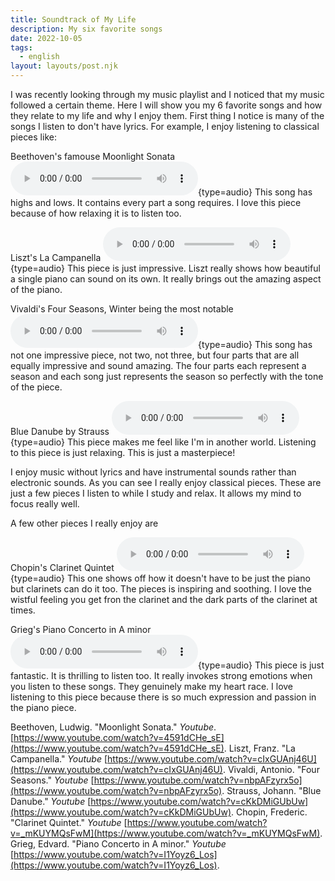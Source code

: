 ```yaml
---
title: Soundtrack of My Life
description: My six favorite songs
date: 2022-10-05
tags:
  - english
layout: layouts/post.njk
---
```


I was recently looking through my music playlist and I noticed that my music followed a certain theme. Here I will show you my 6 favorite songs and how they relate to my life and why I enjoy them. First thing I notice is many of the songs I listen to don't have lyrics. For example, I enjoy listening to classical pieces like: 

Beethoven's famouse Moonlight Sonata
![](/img/moonlightsonata.mp3){type=audio}
This song has highs and lows. It contains every part a song requires. I love this piece because of how relaxing it is to listen too.

Liszt's La Campanella
![](/img/lacampanella.mp3){type=audio}
This piece is just impressive. Liszt really shows how beautiful a single piano can sound on its own. It really brings out the amazing aspect of the piano.

Vivaldi's Four Seasons, Winter being the most notable
![](/img/fourseasons.mp3){type=audio}
This song has not one impressive piece, not two, not three, but four parts that are all equally impressive and sound amazing. The four parts each represent a season and each song just represents the season so perfectly with the tone of the piece.

Blue Danube by Strauss
![](/img/bluedanube.mp3){type=audio}
This piece makes me feel like I'm in another world. Listening to this piece is just relaxing. This is just a masterpiece!

I enjoy music without lyrics and have instrumental sounds rather than electronic sounds. As you can see I really enjoy classical pieces. These are just a few pieces I listen to while I study and relax. It allows my mind to focus really well. 

A few other pieces I really enjoy are

Chopin's Clarinet Quintet
![](/img/clarinetquintet.mp3){type=audio}
This one shows off how it doesn't have to be just the piano but clarinets can do it too. The pieces is inspiring and soothing. I love the wistful feeling you get fron the clarinet and the dark parts of the clarinet at times.

Grieg's Piano Concerto in A minor
![](/img/pianoconerto.mp3){type=audio}
This piece is just fantastic. It is thrilling to listen too. It really invokes strong emotions when you listen to these songs. They genuinely make my heart race. I love listening to this piece because there is so much expression and passion in the piano piece.

Beethoven, Ludwig. "Moonlight Sonata." *Youtube*. [https://www.youtube.com/watch?v=4591dCHe_sE](https://www.youtube.com/watch?v=4591dCHe_sE).
Liszt, Franz. "La Campanella." *Youtube* [https://www.youtube.com/watch?v=cIxGUAnj46U](https://www.youtube.com/watch?v=cIxGUAnj46U).
Vivaldi, Antonio. "Four Seasons." *Youtube* [https://www.youtube.com/watch?v=nbpAFzyrx5o](https://www.youtube.com/watch?v=nbpAFzyrx5o).
Strauss, Johann. "Blue Danube." *Youtube* [https://www.youtube.com/watch?v=cKkDMiGUbUw](https://www.youtube.com/watch?v=cKkDMiGUbUw).
Chopin, Frederic. "Clarinet Quintet." *Youtube* [https://www.youtube.com/watch?v=_mKUYMQsFwM](https://www.youtube.com/watch?v=_mKUYMQsFwM).
Grieg, Edvard. "Piano Concerto in A minor." *Youtube* [https://www.youtube.com/watch?v=I1Yoyz6_Los](https://www.youtube.com/watch?v=I1Yoyz6_Los).
